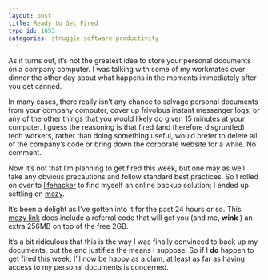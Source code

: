 ```yaml
---
layout: post
title: Ready to Get Fired
typo_id: 1653
categories: struggle software productivity
---
```

As it turns out, it’s not the greatest idea to store your personal documents on a company computer. I was talking with some of my workmates over dinner the other day about what happens in the moments immediately after you get canned.

In many cases, there really isn’t any chance to salvage personal documents from your company computer, cover up frivolous instant messenger logs, or any of the other things that you would likely do given 15 minutes at your computer. I guess the reasoning is that fired (and therefore disgruntled) tech workers, rather than doing something useful, would prefer to delete all of the company’s code or bring down the corporate website for a while. No comment.

Now it’s not that I’m planning to get fired this week, but one may as well take any obvious precautions and follow standard best practices. So I rolled on over to [lifehacker](http://lifehacker.com/software/backup) to find myself an online backup solution; I ended up settling on [mozy](https://mozy.com/?ref=F2348A).

It’s been a delight as I’ve gotten into it for the past 24 hours or so. This [mozy link](https://mozy.com/?ref=F2348A) does include a referral code that will get you (and me, **wink** ) an extra 256MB on top of the free 2GB.

It’s a bit ridiculous that this is the way I was finally convinced to back up my documents, but the end justifies the means I suppose. So if I **do** happen to get fired this week, I’ll now be happy as a clam, at least as far as having access to my personal documents is concerned.
